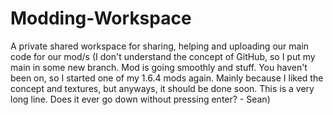 Modding-Workspace
=================

A private shared workspace for sharing, helping and uploading our main code for our mod/s
(I don't understand the concept of GitHub, so I put my main in some new branch. Mod is going smoothly and stuff. You haven't been on, so I started one of my 1.6.4 mods again. Mainly because I liked the concept and textures, but anyways, it should be done soon. This is a very long line. Does it ever go down without pressing enter? - Sean)
